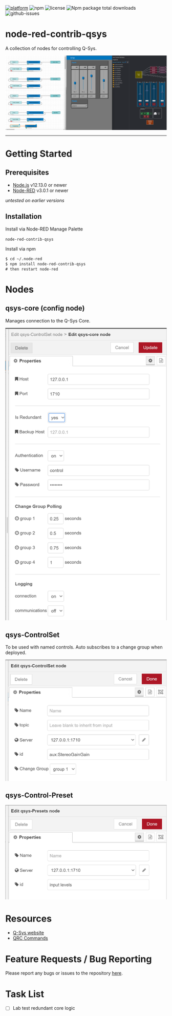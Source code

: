 [![platform](https://img.shields.io/badge/platform-Node--RED-red)](https://nodered.org)
![npm](https://img.shields.io/npm/v/node-red-contrib-qsys.svg)
![license](https://img.shields.io/npm/l/node-red-contrib-qsys.svg)
![Npm package total downloads](https://badgen.net/npm/dt/node-red-contrib-qsys)
![github-issues](https://img.shields.io/github/issues/dudest/node-red-contrib-qsys.svg)

# node-red-contrib-qsys

A collection of nodes for controlling Q-Sys.

![screenshot](images/screenshot_01.png)

---

# Getting Started

## Prerequisites

- [Node.js](https://nodejs.org/en/) v12.13.0 or newer
- [Node-RED](https://nodered.org) v3.0.1 or newer

*untested on earlier versions*

## Installation

Install via Node-RED Manage Palette

`node-red-contrib-qsys`

Install via npm

```
$ cd ~/.node-red
$ npm install node-red-contrib-qsys
# then restart node-red
```

# Nodes

## qsys-core (config node)

Manages connection to the Q-Sys Core.

![qsys-core edit dialog](images/edit_qsys-core.png)

## qsys-ControlSet

To be used with named controls. Auto subscribes to a change group when deployed.

![qsys-ControlSet edit dialog](images/edit_qsys-ControlSet.png)

## qsys-Control-Preset

![qsys-Presets edit dialog](images/edit_qsys-Preset.png)

# Resources

- [Q-Sys website](https://www.qsys.com/)
- [QRC Commands](https://q-syshelp.qsc.com/Content/External_Control_APIs/QRC/QRC_Commands.htm)

# Feature Requests / Bug Reporting

Please report any bugs or issues to the repository [here](https://github.com/dudest/node-red-contrib-qsys/issues).

# Task List

- [ ] Lab test redundant core logic

